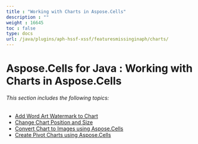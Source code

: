 ```yaml
---
title : "Working with Charts in Aspose.Cells" 
description : "" 
weight : 16645 
toc : false
type: docs
url: /java/plugins/aph-hssf-xssf/featuresmissinginaph/charts/
---
```


# Aspose.Cells for Java : Working with Charts in Aspose.Cells


###### This section includes the following topics:

*   [Add Word Art Watermark to Chart](https://docs2.aspose.com/cells/java/plugins/aph-hssf-xssf/featuresmissinginaph/charts/add+word+art+watermark+to+chart)
*   [Change Chart Position and Size](https://docs2.aspose.com/cells/java/plugins/aph-hssf-xssf/featuresmissinginaph/charts/change+chart+position+and+size)
*   [Convert Chart to Images using Aspose.Cells](https://docs2.aspose.com/cells/java/plugins/aph-hssf-xssf/featuresmissinginaph/charts/convert+chart+to+images+using+aspose.cells)
*   [Create Pivot Charts using Aspose.Cells](https://docs2.aspose.com/cells/java/plugins/aph-hssf-xssf/featuresmissinginaph/charts/create+pivot+charts+using+aspose.cells)

